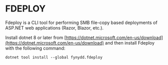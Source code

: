 # FDEPLOY

Fdeploy is a CLI tool for performing SMB file-copy based deployments of ASP.NET web applications (Razor, Blazor, etc.).

Install dotnet 8 or later from [https://dotnet.microsoft.com/en-us/download](https://dotnet.microsoft.com/en-us/download) and then install Fdeploy with the following command:

```dotnet tool install --global fynydd.fdeploy```
